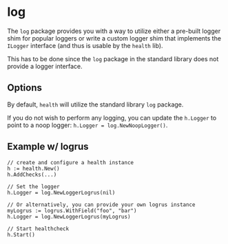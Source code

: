 log
===
The `log` package provides you with a way to utilize either a pre-built logger shim for popular loggers or write a custom logger shim that implements the `ILogger` interface (and thus is usable by the `health` lib).

This has to be done since the `log` package in the standard library does not provide a logger interface.

## Options
By default, `health` will utilize the standard library `log` package.

If you do not wish to perform any logging, you can update the `h.Logger` to point to a noop logger: `h.Logger = log.NewNoopLogger()`.

## Example w/ logrus
```golang
// create and configure a health instance
h := health.New()
h.AddChecks(...)

// Set the logger
h.Logger = log.NewLoggerLogrus(nil)

// Or alternatively, you can provide your own logrus instance
myLogrus := logrus.WithField("foo", "bar")
h.Logger = log.NewLoggerLogrus(myLogrus)

// Start healthcheck
h.Start()
```